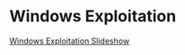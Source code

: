 # Windows Exploitation


[Windows Exploitation Slideshow](https://49thsecuritydivision.github.io/slideshows/2017/00-Beginner-Wednesday/03-Windows-Exploitation)
